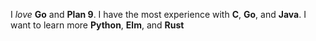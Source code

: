 I *love* **Go** and **Plan 9**.
I have the most experience with **C**, **Go**, and **Java**.
I want to learn more **Python**, **Elm**, and **Rust**
